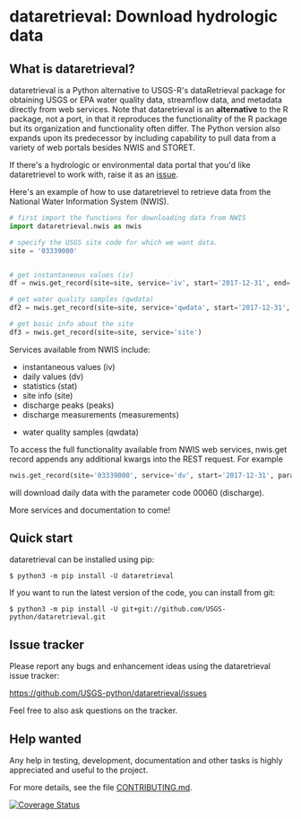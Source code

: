 dataretrieval: Download hydrologic data
=============================================

What is dataretrieval?
-----------------------

dataretrieval is a Python alternative to USGS-R's dataRetrieval package for
obtaining USGS or EPA water quality data, streamflow data, and metadata
directly from web services. Note that dataretrieval is an **alternative** to the
R package, not a port, in that it reproduces the functionality of the R package
but its organization and functionality often differ. The Python version also
expands upon its predecessor by including capability to pull data from a
variety of web portals besides NWIS and STORET. 

If there's a hydrologic or environmental data portal that you'd like dataretrievel to 
work with, raise it as an [issue](https://github.com/USGS-python/dataretrieval/issues).

Here's an example of how to use dataretrievel to retrieve data from the National Water Information System (NWIS).

```python
# first import the functions for downloading data from NWIS
import dataretrieval.nwis as nwis

# specify the USGS site code for which we want data.
site = '03339000'


# get instantaneous values (iv)
df = nwis.get_record(site=site, service='iv', start='2017-12-31', end='2018-01-01')

# get water quality samples (qwdata)
df2 = nwis.get_record(site=site, service='qwdata', start='2017-12-31', end='2018-01-01')

# get basic info about the site
df3 = nwis.get_record(site=site, service='site')
```
Services available from NWIS include:
- instantaneous values (iv)
- daily values (dv)
- statistics (stat)
- site info (site)
- discharge peaks (peaks)
- discharge measurements (measurements)
* water quality samples (qwdata)

To access the full functionality available from NWIS web services, nwis.get record appends any additional kwargs into the REST request. For example
```python
nwis.get_record(site='03339000', service='dv', start='2017-12-31', parameterCd='00060')
```
will download daily data with the parameter code 00060 (discharge).

More services and documentation to come!

Quick start
-----------

dataretrieval can be installed using pip:

    $ python3 -m pip install -U dataretrieval

If you want to run the latest version of the code, you can install from git:

    $ python3 -m pip install -U git+git://github.com/USGS-python/dataretrieval.git

Issue tracker
-------------

Please report any bugs and enhancement ideas using the dataretrieval issue
tracker:

  https://github.com/USGS-python/dataretrieval/issues

Feel free to also ask questions on the tracker.


Help wanted
-----------

Any help in testing, development, documentation and other tasks is
highly appreciated and useful to the project. 

For more details, see the file [CONTRIBUTING.md](CONTRIBUTING.md).



[![Coverage Status](https://coveralls.io/repos/github/thodson-usgs/data_retrieval/badge.svg?branch=master)](https://coveralls.io/github/thodson-usgs/data_retrieval?branch=master)
